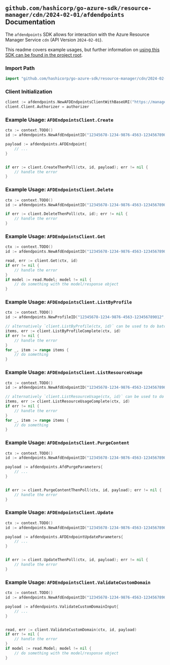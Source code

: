 
## `github.com/hashicorp/go-azure-sdk/resource-manager/cdn/2024-02-01/afdendpoints` Documentation

The `afdendpoints` SDK allows for interaction with the Azure Resource Manager Service `cdn` (API Version `2024-02-01`).

This readme covers example usages, but further information on [using this SDK can be found in the project root](https://github.com/hashicorp/go-azure-sdk/tree/main/docs).

### Import Path

```go
import "github.com/hashicorp/go-azure-sdk/resource-manager/cdn/2024-02-01/afdendpoints"
```


### Client Initialization

```go
client := afdendpoints.NewAFDEndpointsClientWithBaseURI("https://management.azure.com")
client.Client.Authorizer = authorizer
```


### Example Usage: `AFDEndpointsClient.Create`

```go
ctx := context.TODO()
id := afdendpoints.NewAfdEndpointID("12345678-1234-9876-4563-123456789012", "example-resource-group", "profileValue", "afdEndpointValue")

payload := afdendpoints.AFDEndpoint{
	// ...
}


if err := client.CreateThenPoll(ctx, id, payload); err != nil {
	// handle the error
}
```


### Example Usage: `AFDEndpointsClient.Delete`

```go
ctx := context.TODO()
id := afdendpoints.NewAfdEndpointID("12345678-1234-9876-4563-123456789012", "example-resource-group", "profileValue", "afdEndpointValue")

if err := client.DeleteThenPoll(ctx, id); err != nil {
	// handle the error
}
```


### Example Usage: `AFDEndpointsClient.Get`

```go
ctx := context.TODO()
id := afdendpoints.NewAfdEndpointID("12345678-1234-9876-4563-123456789012", "example-resource-group", "profileValue", "afdEndpointValue")

read, err := client.Get(ctx, id)
if err != nil {
	// handle the error
}
if model := read.Model; model != nil {
	// do something with the model/response object
}
```


### Example Usage: `AFDEndpointsClient.ListByProfile`

```go
ctx := context.TODO()
id := afdendpoints.NewProfileID("12345678-1234-9876-4563-123456789012", "example-resource-group", "profileValue")

// alternatively `client.ListByProfile(ctx, id)` can be used to do batched pagination
items, err := client.ListByProfileComplete(ctx, id)
if err != nil {
	// handle the error
}
for _, item := range items {
	// do something
}
```


### Example Usage: `AFDEndpointsClient.ListResourceUsage`

```go
ctx := context.TODO()
id := afdendpoints.NewAfdEndpointID("12345678-1234-9876-4563-123456789012", "example-resource-group", "profileValue", "afdEndpointValue")

// alternatively `client.ListResourceUsage(ctx, id)` can be used to do batched pagination
items, err := client.ListResourceUsageComplete(ctx, id)
if err != nil {
	// handle the error
}
for _, item := range items {
	// do something
}
```


### Example Usage: `AFDEndpointsClient.PurgeContent`

```go
ctx := context.TODO()
id := afdendpoints.NewAfdEndpointID("12345678-1234-9876-4563-123456789012", "example-resource-group", "profileValue", "afdEndpointValue")

payload := afdendpoints.AfdPurgeParameters{
	// ...
}


if err := client.PurgeContentThenPoll(ctx, id, payload); err != nil {
	// handle the error
}
```


### Example Usage: `AFDEndpointsClient.Update`

```go
ctx := context.TODO()
id := afdendpoints.NewAfdEndpointID("12345678-1234-9876-4563-123456789012", "example-resource-group", "profileValue", "afdEndpointValue")

payload := afdendpoints.AFDEndpointUpdateParameters{
	// ...
}


if err := client.UpdateThenPoll(ctx, id, payload); err != nil {
	// handle the error
}
```


### Example Usage: `AFDEndpointsClient.ValidateCustomDomain`

```go
ctx := context.TODO()
id := afdendpoints.NewAfdEndpointID("12345678-1234-9876-4563-123456789012", "example-resource-group", "profileValue", "afdEndpointValue")

payload := afdendpoints.ValidateCustomDomainInput{
	// ...
}


read, err := client.ValidateCustomDomain(ctx, id, payload)
if err != nil {
	// handle the error
}
if model := read.Model; model != nil {
	// do something with the model/response object
}
```
